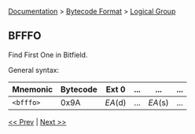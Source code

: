 [Documentation](../../README.md) > [Bytecode Format](../README.md) > [Logical Group](../InstructionsLogical.md)

## BFFFO

Find First One in Bitfield.

General syntax:

| Mnemonic | Bytecode | Ext 0 | ... | ... | ... |
| - | - | - | - | - | - |
| `<bfffo>` | 0x9A | *EA*(d) | ... | *EA*(s) | ... |

[<< Prev](./l_10.md) | [Next >>](./l_12.md)

